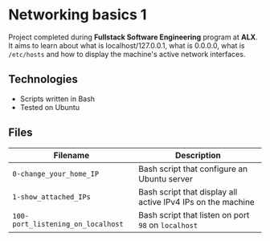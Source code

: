 # Networking basics 1
Project completed during **Fullstack Software Engineering** program at **ALX**. It aims to learn about what is localhost/127.0.0.1, what is 0.0.0.0, what is `/etc/hosts` and how to display the machine's active network interfaces.

## Technologies
* Scripts written in Bash
* Tested on Ubuntu

## Files

| Filename | Description |
| -------- | ----------- |
| `0-change_your_home_IP` | Bash script that configure an Ubuntu server |
| `1-show_attached_IPs` | Bash script that display all active IPv4 IPs on the machine |
| `100-port_listening_on_localhost` | Bash script that listen on port `98` on `localhost` |
